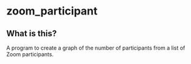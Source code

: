 # zoom_participant
## What is this?
A program to create a graph of the number of participants from a list of Zoom participants.
